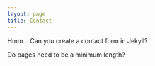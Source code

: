 ```yaml
---
layout: page
title: Contact
---
```

Hmm... Can you create a contact form in Jekyll?

Do pages need to be a minimum length?
